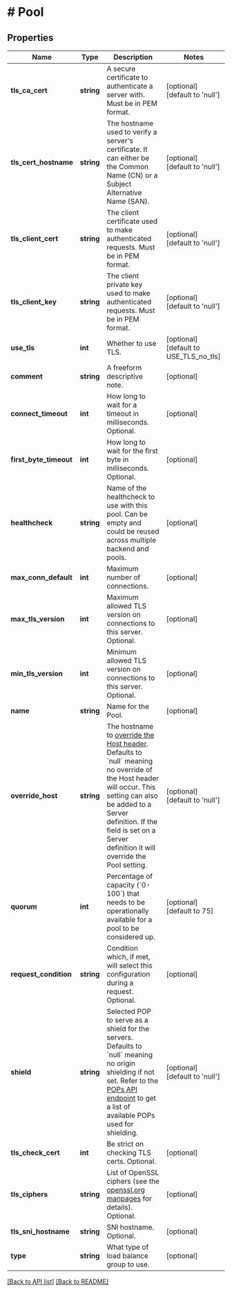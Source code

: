 # # Pool

## Properties

Name | Type | Description | Notes
------------ | ------------- | ------------- | -------------
**tls_ca_cert** | **string** | A secure certificate to authenticate a server with. Must be in PEM format. | [optional] [default to 'null']
**tls_cert_hostname** | **string** | The hostname used to verify a server&#39;s certificate. It can either be the Common Name (CN) or a Subject Alternative Name (SAN). | [optional] [default to 'null']
**tls_client_cert** | **string** | The client certificate used to make authenticated requests. Must be in PEM format. | [optional] [default to 'null']
**tls_client_key** | **string** | The client private key used to make authenticated requests. Must be in PEM format. | [optional] [default to 'null']
**use_tls** | **int** | Whether to use TLS. | [optional] [default to USE_TLS_no_tls]
**comment** | **string** | A freeform descriptive note. | [optional]
**connect_timeout** | **int** | How long to wait for a timeout in milliseconds. Optional. | [optional]
**first_byte_timeout** | **int** | How long to wait for the first byte in milliseconds. Optional. | [optional]
**healthcheck** | **string** | Name of the healthcheck to use with this pool. Can be empty and could be reused across multiple backend and pools. | [optional]
**max_conn_default** | **int** | Maximum number of connections. | [optional]
**max_tls_version** | **int** | Maximum allowed TLS version on connections to this server. Optional. | [optional]
**min_tls_version** | **int** | Minimum allowed TLS version on connections to this server. Optional. | [optional]
**name** | **string** | Name for the Pool. | [optional]
**override_host** | **string** | The hostname to [override the Host header](https://docs.fastly.com/en/guides/specifying-an-override-host). Defaults to &#x60;null&#x60; meaning no override of the Host header will occur. This setting can also be added to a Server definition. If the field is set on a Server definition it will override the Pool setting. | [optional] [default to 'null']
**quorum** | **int** | Percentage of capacity (&#x60;0-100&#x60;) that needs to be operationally available for a pool to be considered up. | [optional] [default to 75]
**request_condition** | **string** | Condition which, if met, will select this configuration during a request. Optional. | [optional]
**shield** | **string** | Selected POP to serve as a shield for the servers. Defaults to &#x60;null&#x60; meaning no origin shielding if not set. Refer to the [POPs API endpoint](/reference/api/utils/pops/) to get a list of available POPs used for shielding. | [optional] [default to 'null']
**tls_check_cert** | **int** | Be strict on checking TLS certs. Optional. | [optional]
**tls_ciphers** | **string** | List of OpenSSL ciphers (see the [openssl.org manpages](https://www.openssl.org/docs/man1.0.2/man1/ciphers) for details). Optional. | [optional]
**tls_sni_hostname** | **string** | SNI hostname. Optional. | [optional]
**type** | **string** | What type of load balance group to use. | [optional]

[[Back to API list]](../../README.md#endpoints) [[Back to README]](../../README.md)
